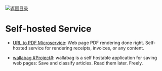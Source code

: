 [![返回目录](https://parg.co/UGo)](https://github.com/wxyyxc1992/Awesome-Links) 

# Self-hosted Service

* [URL to PDF Microservice](https://github.com/alvarcarto/url-to-pdf-api): Web page PDF rendering done right. Self-hosted service for rendering receipts, invoices, or any content.

* [wallabag #Project#](https://github.com/wallabag/wallabag): wallabag is a self hostable application for saving web pages: Save and classify articles. Read them later. Freely.
